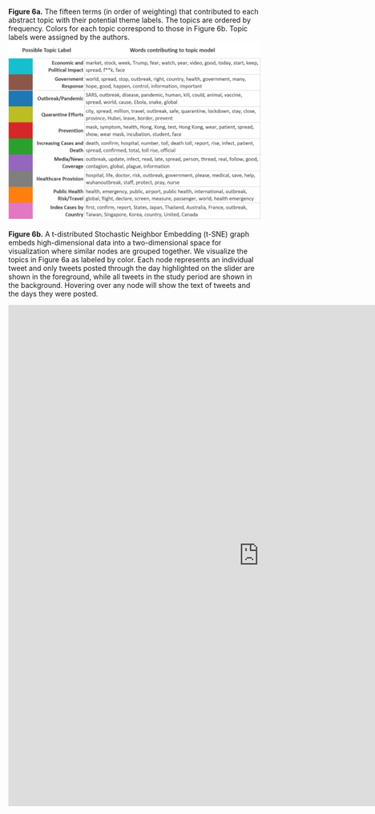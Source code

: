 **Figure 6a.** 
The fifteen terms (in order of weighting) that contributed to each abstract topic with their potential theme labels. The topics are ordered by frequency. Colors for each topic correspond to those in Figure 6b. Topic labels were assigned by the authors. 
<img src="Figure_6a_Topic_Modeling_new.png" class="inline"/>

**Figure 6b.**
A t-distributed Stochastic Neighbor Embedding (t-SNE) graph embeds high-dimensional data into a two-dimensional space for visualization where similar nodes are grouped together. We visualize the topics in Figure 6a as labeled by color. Each node represents an individual tweet and only tweets posted through the day highlighted on the slider are shown in the foreground, while all tweets in the study period are shown in the background. Hovering over any node will show the text of tweets and the days they were posted. 

<iframe src="https://tsne-topic-twitter-ncov2019.herokuapp.com/tsne_deploy"
    sandbox="allow-same-origin allow-scripts"
    width="1000"
    height="1000"
    scrolling="yes"
    seamless="seamless"
    frameborder="0">
</iframe>
